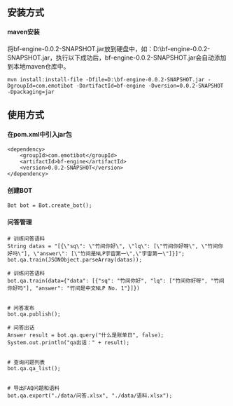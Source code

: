 
## 安装方式
#### maven安装

将bf-engine-0.0.2-SNAPSHOT.jar放到硬盘中，如：D:\bf-engine-0.0.2-SNAPSHOT.jar，执行以下成功后，bf-engine-0.0.2-SNAPSHOT.jar会自动添加到本地maven仓库中。
```
mvn install:install-file -Dfile=D:\bf-engine-0.0.2-SNAPSHOT.jar -DgroupId=com.emotibot -DartifactId=bf-engine -Dversion=0.0.2-SNAPSHOT -Dpackaging=jar
```

## 使用方式
#### 在pom.xml中引入jar包
```
<dependency>
	<groupId>com.emotibot</groupId>
	<artifactId>bf-engine</artifactId>
	<version>0.0.2-SNAPSHOT</version>
</dependency>
```

#### 创建BOT
```
Bot bot = Bot.create_bot();
```

#### 问答管理
```
# 训练问答语料
String datas = "[{\"sq\": \"竹间你好\", \"lq\": [\"竹间你好呀\", \"竹间你好吗\"], \"answer\": [\"竹间是NLP宇宙第一\",\"宇宙第一\"]}]";
bot.qa.train(JSONObject.parseArray(datas));

# 训练问答语料
bot.qa.train(data={"data": [{"sq": "竹间你好", "lq": ["竹间你好呀", "竹间你好吗"], "answer": "竹间是中文NLP No. 1"}]})


# 问答发布
bot.qa.publish();

# 问答出话
Answer result = bot.qa.query("什么是账单日", false);
System.out.println("qa出话：" + result);


# 查询问题列表
bot.qa.qa_list();


# 导出FAQ问题和语料
bot.qa.export("./data/问答.xlsx", "./data/语料.xlsx");
```
